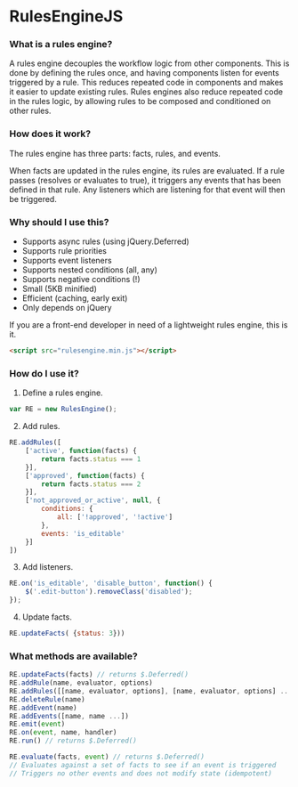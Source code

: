 # RulesEngineJS
### What is a rules engine?
A rules engine decouples the workflow logic from other components. This is done by defining the rules once, and having components listen for events triggered by a rule. This reduces repeated code in components and makes it easier to update existing rules. Rules engines also reduce repeated code in the rules logic, by allowing rules to be composed and conditioned on other rules.

### How does it work?
The rules engine has three parts: facts, rules, and events.

When facts are updated in the rules engine, its rules are evaluated. If a rule passes (resolves or evaluates to true), it triggers any events that has been defined in that rule. Any listeners which are listening for that event will then be triggered.

### Why should I use this?
- Supports async rules (using jQuery.Deferred)
- Supports rule priorities
- Supports event listeners
- Supports nested conditions (all, any)
- Supports negative conditions (!)
- Small (5KB minified)
- Efficient (caching, early exit)
- Only depends on jQuery

If you are a front-end developer in need of a lightweight rules engine, this is it.
```html
<script src="rulesengine.min.js"></script>
```

### How do I use it?
1.  Define a rules engine.
```js
var RE = new RulesEngine();
```
2.  Add rules.
```js
RE.addRules([
    ['active', function(facts) {
        return facts.status === 1
    }],
    ['approved', function(facts) {
        return facts.status === 2
    }],
    ['not_approved_or_active', null, {
        conditions: {
            all: ['!approved', '!active']
        },
        events: 'is_editable'
    }]
])
```
3.  Add listeners.
```js
RE.on('is_editable', 'disable_button', function() {
    $('.edit-button').removeClass('disabled');
});
```
4.  Update facts.
```js
RE.updateFacts( {status: 3}))
```

### What methods are available?
```js
RE.updateFacts(facts) // returns $.Deferred()
RE.addRule(name, evaluator, options)
RE.addRules([[name, evaluator, options], [name, evaluator, options] ...]
RE.deleteRule(name)
RE.addEvent(name)
RE.addEvents([name, name ...])
RE.emit(event)
RE.on(event, name, handler)
RE.run() // returns $.Deferred()

RE.evaluate(facts, event) // returns $.Deferred()
// Evaluates against a set of facts to see if an event is triggered
// Triggers no other events and does not modify state (idempotent)

```
